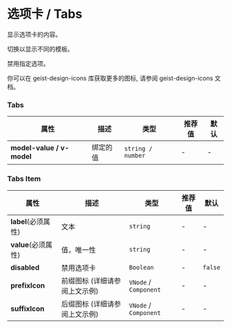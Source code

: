 # 选项卡 / Tabs

显示选项卡的内容。

<ex-code name="ex-tabs-basic">

切换以显示不同的模板。

</ex-code>

<ex-code name="ex-tabs-disabled">

禁用指定选项。

</ex-code>

<ex-code name="ex-tabs-icon">

你可以在 <g-code>geist-design-icons</g-code> 库获取更多的图标,
请参阅 <g-link color href="/components/icons">geist-design-icons 文档</g-link>。

</ex-code>

<ex-footer>

<h3>Tabs</h3>

| 属性                      | 描述     | 类型              | 推荐值 | 默认 |
| ------------------------- | -------- | ----------------- | ------ | ---- |
| **model-value / v-model** | 绑定的值 | `string / number` | -      | -    |

<h3>Tabs Item</h3>

| 属性                | 描述                          | 类型                  | 推荐值 | 默认    |
| ------------------- | ----------------------------- | --------------------- | ------ | ------- |
| **label**(必须属性) | 文本                          | `string`              | -      | -       |
| **value**(必须属性) | 值，唯一性                    | `string`              | -      | -       |
| **disabled**        | 禁用选项卡                    | `Boolean`             | -      | `false` |
| **prefixIcon**      | 前缀图标 (详细请参阅上文示例) | `VNode` / `Component` | -      | -       |
| **suffixIcon**      | 后缀图标 (详细请参阅上文示例) | `VNode` / `Component` | -      | -       |

</ex-footer>
